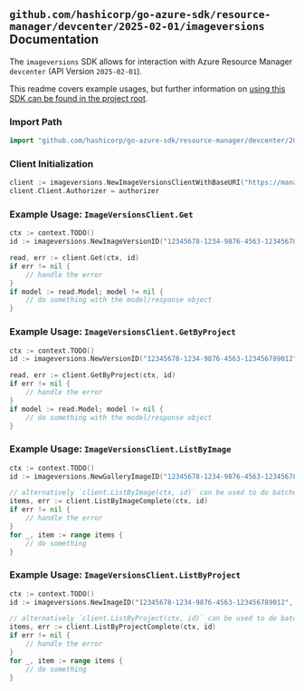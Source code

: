 
## `github.com/hashicorp/go-azure-sdk/resource-manager/devcenter/2025-02-01/imageversions` Documentation

The `imageversions` SDK allows for interaction with Azure Resource Manager `devcenter` (API Version `2025-02-01`).

This readme covers example usages, but further information on [using this SDK can be found in the project root](https://github.com/hashicorp/go-azure-sdk/tree/main/docs).

### Import Path

```go
import "github.com/hashicorp/go-azure-sdk/resource-manager/devcenter/2025-02-01/imageversions"
```


### Client Initialization

```go
client := imageversions.NewImageVersionsClientWithBaseURI("https://management.azure.com")
client.Client.Authorizer = authorizer
```


### Example Usage: `ImageVersionsClient.Get`

```go
ctx := context.TODO()
id := imageversions.NewImageVersionID("12345678-1234-9876-4563-123456789012", "example-resource-group", "devCenterName", "galleryName", "imageName", "versionName")

read, err := client.Get(ctx, id)
if err != nil {
	// handle the error
}
if model := read.Model; model != nil {
	// do something with the model/response object
}
```


### Example Usage: `ImageVersionsClient.GetByProject`

```go
ctx := context.TODO()
id := imageversions.NewVersionID("12345678-1234-9876-4563-123456789012", "example-resource-group", "projectName", "imageName", "versionName")

read, err := client.GetByProject(ctx, id)
if err != nil {
	// handle the error
}
if model := read.Model; model != nil {
	// do something with the model/response object
}
```


### Example Usage: `ImageVersionsClient.ListByImage`

```go
ctx := context.TODO()
id := imageversions.NewGalleryImageID("12345678-1234-9876-4563-123456789012", "example-resource-group", "devCenterName", "galleryName", "imageName")

// alternatively `client.ListByImage(ctx, id)` can be used to do batched pagination
items, err := client.ListByImageComplete(ctx, id)
if err != nil {
	// handle the error
}
for _, item := range items {
	// do something
}
```


### Example Usage: `ImageVersionsClient.ListByProject`

```go
ctx := context.TODO()
id := imageversions.NewImageID("12345678-1234-9876-4563-123456789012", "example-resource-group", "projectName", "imageName")

// alternatively `client.ListByProject(ctx, id)` can be used to do batched pagination
items, err := client.ListByProjectComplete(ctx, id)
if err != nil {
	// handle the error
}
for _, item := range items {
	// do something
}
```
